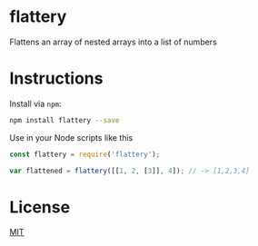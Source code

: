 # flattery

Flattens an array of nested arrays into a list of numbers

# Instructions

Install via `npm`:

```bash
npm install flattery --save
```

Use in your Node scripts like this

```js
const flattery = require('flattery');

var flattened = flattery([[1, 2, [3]], 4]); // -> [1,2,3,4]
```

# License

[MIT](http://opensource.org/licenses/MIT)
